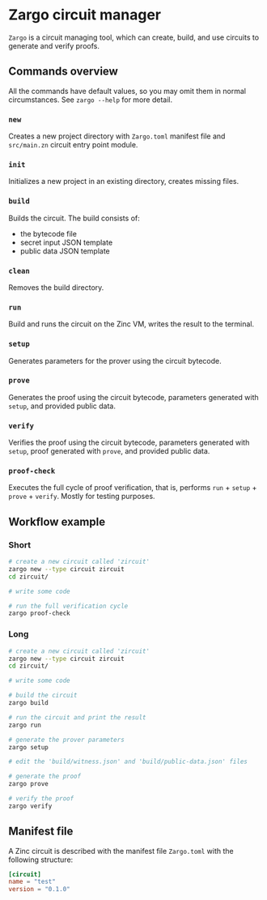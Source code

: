 # Zargo circuit manager

`Zargo` is a circuit managing tool, which can create, build, and use circuits
to generate and verify proofs.

## Commands overview

All the commands have default values, so you may omit them in normal circumstances.
See `zargo --help` for more detail.

### `new`

Creates a new project directory with `Zargo.toml` manifest file and `src/main.zn`
circuit entry point module.

### `init`

Initializes a new project in an existing directory, creates missing files.

### `build`

Builds the circuit. The build consists of:
- the bytecode file
- secret input JSON template
- public data JSON template

### `clean`

Removes the build directory.

### `run`

Build and runs the circuit on the Zinc VM, writes the result to the terminal.

### `setup`

Generates parameters for the prover using the circuit bytecode.

### `prove`

Generates the proof using the circuit bytecode, parameters generated with `setup`,
and provided public data.

### `verify`

Verifies the proof using the circuit bytecode, parameters generated with `setup`,
proof generated with `prove`, and provided public data.

### `proof-check`

Executes the full cycle of proof verification, that is, performs
`run` + `setup` + `prove` + `verify`. Mostly for testing purposes.

## Workflow example

### Short

```bash
# create a new circuit called 'zircuit'
zargo new --type circuit zircuit
cd zircuit/

# write some code

# run the full verification cycle
zargo proof-check
```

### Long

```bash
# create a new circuit called 'zircuit'
zargo new --type circuit zircuit
cd zircuit/

# write some code

# build the circuit
zargo build

# run the circuit and print the result
zargo run

# generate the prover parameters
zargo setup

# edit the 'build/witness.json' and 'build/public-data.json' files

# generate the proof
zargo prove

# verify the proof
zargo verify
```

## Manifest file

A Zinc circuit is described with the manifest file `Zargo.toml` with the
following structure:

```toml
[circuit]
name = "test"
version = "0.1.0"
```
